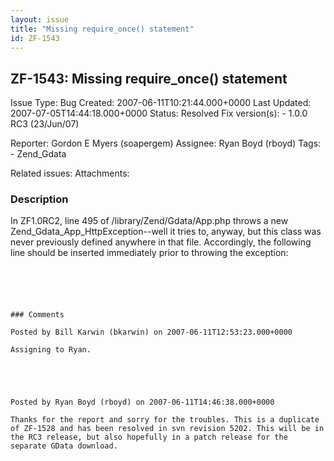 ```yaml
---
layout: issue
title: "Missing require_once() statement"
id: ZF-1543
---
```


ZF-1543: Missing require\_once() statement 
-------------------------------------------

 Issue Type: Bug Created: 2007-06-11T10:21:44.000+0000 Last Updated: 2007-07-05T14:44:18.000+0000 Status: Resolved Fix version(s): - 1.0.0 RC3 (23/Jun/07)
 
 Reporter:  Gordon E Myers (soapergem)  Assignee:  Ryan Boyd (rboyd)  Tags: - Zend\_Gdata
 
 Related issues: 
 Attachments: 
### Description

In ZF1.0RC2, line 495 of /library/Zend/Gdata/App.php throws a new Zend\_Gdata\_App\_HttpException--well it tries to, anyway, but this class was never previously defined anywhere in that file. Accordingly, the following line should be inserted immediately prior to throwing the exception:

```

 

 

### Comments

Posted by Bill Karwin (bkarwin) on 2007-06-11T12:53:23.000+0000

Assigning to Ryan.

 

 

Posted by Ryan Boyd (rboyd) on 2007-06-11T14:46:38.000+0000

Thanks for the report and sorry for the troubles. This is a duplicate of ZF-1528 and has been resolved in svn revision 5202. This will be in the RC3 release, but also hopefully in a patch release for the separate GData download.

 

 